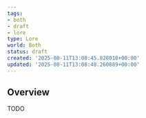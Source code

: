 ```yaml
---
tags:
- both
- draft
- lore
type: Lore
world: Both
status: draft
created: '2025-08-11T13:08:45.828018+00:00'
updated: '2025-08-11T13:08:48.260889+00:00'
---
```



## Overview

TODO
